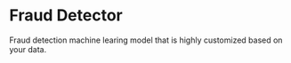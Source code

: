 # Fraud Detector

Fraud detection machine learing model that is highly customized based on your data.
